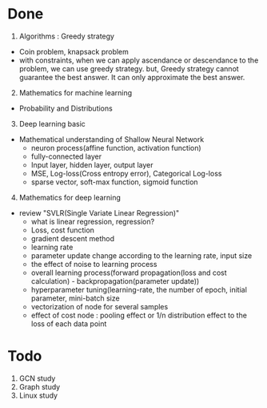 # Done

1. Algorithms : Greedy strategy
- Coin problem, knapsack problem
- with constraints, when we can apply ascendance or descendance to the problem, we can use greedy strategy. but, Greedy strategy cannot guarantee the best answer. It can only approximate the best answer.

2. Mathematics for machine learning
- Probability and Distributions

3. Deep learning basic
- Mathematical understanding of Shallow Neural Network
    - neuron process(affine function, activation function)
    - fully-connected layer
    - Input layer, hidden layer, output layer
    - MSE, Log-loss(Cross entropy error), Categorical Log-loss
    - sparse vector, soft-max function, sigmoid function

4. Mathematics for deep learning
- review "SVLR(Single Variate Linear Regression)"
    - what is linear regression, regression?
    - Loss, cost function
    - gradient descent method
    - learning rate
    - parameter update change according to the learning rate, input size
    - the effect of noise to learning process
    - overall learning process(forward propagation(loss and cost calculation) - backpropagation(parameter update))
    - hyperparameter tuning(learning-rate, the number of epoch, initial parameter, mini-batch size
    - vectorization of node for several samples
    - effect of cost node : pooling effect or 1/n distribution effect to the loss of each data point
    
# Todo

1. GCN study
2. Graph study
3. Linux study

 
